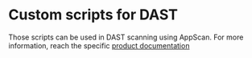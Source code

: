 # Custom scripts for DAST
Those scripts can be used in DAST scanning using AppScan.
For more information, reach the specific [product documentation](https://help.hcl-software.com/appscan/Welcome.html)
